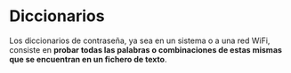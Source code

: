 # Diccionarios
Los diccionarios de contraseña, ya sea en un sistema o a una red WiFi, consiste en **probar todas las palabras o combinaciones de estas mismas que se encuentran en un fichero de texto**.

